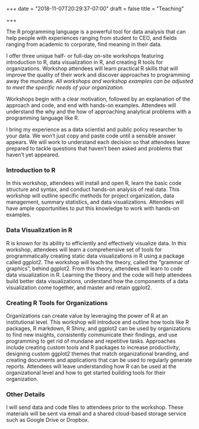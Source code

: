 +++
date = "2018-11-07T20:29:37-07:00"
draft = false
title = "Teaching"

+++

The R programming language is a powerful tool for data analysis that can help people with experiences ranging from student to CEO, and fields ranging from academic to corporate, find meaning in their data.  

I offer three unique half- or full-day on-site workshops featuring introduction to R, data visualization in R, and creating R tools for organizations. Workshop attendees will learn practical R skills that will improve the quality of their work and discover approaches to programming away the mundane. *All workshops and workshop examples can be adjusted to meet the specific needs of your organization.*

Workshops begin with a clear motivation, followed by an explanation of the approach and code, and end with hands-on examples. Attendees will understand the why and the how of approaching analytical problems with a programming language like R.  

I bring my experience as a data scientist and public policy researcher to your data. We won’t just copy and paste code until a sensible answer appears. We will work to understand each decision so that attendees leave prepared to tackle questions that haven’t been asked and problems that haven’t yet appeared.  

### Introduction to R 

In this workshop, attendees will install and open R, learn the basic code structure and syntax, and conduct hands-on analysis of real data. This workshop will outline specific methods for project organization, data management, summary statistics, and data visualizations. Attendees will have ample opportunities to put this knowledge to work with hands-on examples.  

### Data Visualization in R 

R is known for its ability to efficiently and effectively visualize data. In this workshop, attendees will learn a comprehensive set of tools for programmatically creating static data visualizations in R using a package called ggplot2. The workshop will teach the theory, called the “grammar of graphics”, behind ggplot2. From this theory, attendees will learn to code data visualization in R. Learning the theory and the code will help attendees build better data visualizations, understand how the components of a data visualization come together, and master and retain ggplot2. 

### Creating R Tools for Organizations 

Organizations can create value by leveraging the power of R at an institutional level. This workshop will introduce and outline how tools like R packages, R markdown, R Shiny, and ggplot2 can be used by organizations to find new insights, consistently communicate their findings, and use programming to get rid of mundane and repetitive tasks. Approaches include creating custom tools and R packages to increase productivity, designing custom ggplot2 themes that match organizational branding, and creating documents and applications that can be used to regularly generate reports. Attendees will leave understanding how R can be used at the organizational level and how to get started building tools for their organization.  

### Other Details 

I will send data and code files to attendees prior to the workshop. These materials will be sent via email and a shared cloud-based storage service such as Google Drive or Dropbox. 

 

 




